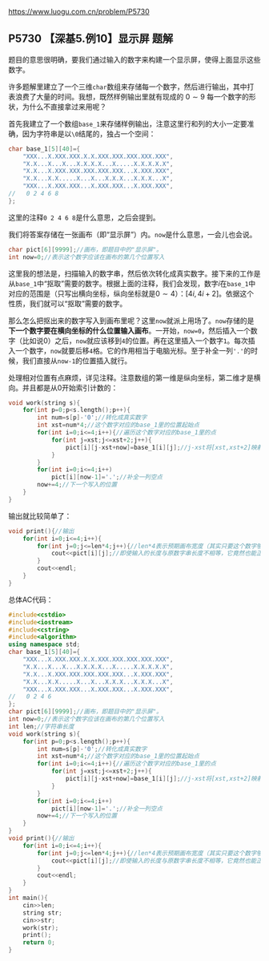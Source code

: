  https://www.luogu.com.cn/problem/P5730 

## P5730 【深基5.例10】显示屏 题解

题目的意思很明确，要我们通过输入的数字来构建一个显示屏，使得上面显示这些数字。

许多题解里建立了一个三维`char`数组来存储每一个数字，然后进行输出，其中打表浪费了大量的时间。我想，既然样例输出里就有现成的 $0 \sim 9$ 每一个数字的形状，为什么不直接拿过来用呢？

首先我建立了一个数组`base_1`来存储样例输出，注意这里行和列的大小一定要准确，因为字符串是以`\0`结尾的，独占一个空间：

```cpp
char base_1[5][40]={
	"XXX...X.XXX.XXX.X.X.XXX.XXX.XXX.XXX.XXX",
	"X.X...X...X...X.X.X.X...X.....X.X.X.X.X",
	"X.X...X.XXX.XXX.XXX.XXX.XXX...X.XXX.XXX",
	"X.X...X.X.....X...X...X.X.X...X.X.X...X",
	"XXX...X.XXX.XXX...X.XXX.XXX...X.XXX.XXX",
//   0 2 4 6 8 
};
```

这里的注释`0 2 4 6 8`是什么意思，之后会提到。

我们将答案存储在一张画布（即“显示屏”）内。`now`是什么意思，一会儿也会说。

```cpp
char pict[6][9999];//画布，即题目中的"显示屏"。 
int now=0;//表示这个数字应该在画布的第几个位置写入 
```

这里我的想法是，扫描输入的数字串，然后依次转化成真实数字。接下来的工作是从`base_1`中“抠取”需要的数字。根据上面的注释，我们会发现，数字$i$在`base_1`中对应的范围是（只写出横向坐标，纵向坐标就是$0 \sim 4$）：$[4i,4i+2]$。依据这个性质，我们就可以“抠取”需要的数字。

那么怎么把抠出来的数字写入到画布里呢？这里`now`就派上用场了。`now`存储的是**下一个数字要在横向坐标的什么位置输入画布**。一开始，`now=0`，然后插入一个数字（比如说$0$）之后，`now`就应该移到`4`的位置。再在这里插入一个数字`1`。每次插入一个数字，`now`就要后移`4`格。它的作用相当于电脑光标。至于补全一列`'.'`的时候，我们直接从`now-1`的位置插入就行。

处理相对位置有点麻烦，详见注释。注意数组的第一维是纵向坐标，第二维才是横向。并且都是从$0$开始索引计数的：

```cpp
void work(string s){
	for(int p=0;p<s.length();p++){
		int num=s[p]-'0';//转化成真实数字 
		int xst=num*4;//这个数字对应的base_1里的位置起始点 
		for(int i=0;i<=4;i++){//遍历这个数字对应的base_1里的点 
			for(int j=xst;j<=xst+2;j++){
				pict[i][j-xst+now]=base_1[i][j];//j-xst将[xst,xst+2]映射为[0,2],再加上now表示从now位置写入画布 
			}
		}
		for(int i=0;i<=4;i++)
			pict[i][now-1]='.';//补全一列空点 
		now+=4;//下一个写入的位置 
	}
}
```

输出就比较简单了：

```cpp
void print(){//输出 
	for(int i=0;i<=4;i++){
		for(int j=0;j<=len*4;j++){//len*4表示预期画布宽度（其实只要这个数字够大就行，C++貌似会自动换行） 
			cout<<pict[i][j];//即使输入的长度与原数字串长度不相等，它竟然也能正常工作！ 
		}
		cout<<endl;
	}
}
```

总体AC代码：

```cpp
#include<cstdio>
#include<iostream>
#include<cstring>
#include<algorithm>
using namespace std;
char base_1[5][40]={
	"XXX...X.XXX.XXX.X.X.XXX.XXX.XXX.XXX.XXX",
	"X.X...X...X...X.X.X.X...X.....X.X.X.X.X",
	"X.X...X.XXX.XXX.XXX.XXX.XXX...X.XXX.XXX",
	"X.X...X.X.....X...X...X.X.X...X.X.X...X",
	"XXX...X.XXX.XXX...X.XXX.XXX...X.XXX.XXX",
//   0 2 4 6
};
char pict[6][9999];//画布，即题目中的"显示屏"。 
int now=0;//表示这个数字应该在画布的第几个位置写入 
int len;//字符串长度
void work(string s){
	for(int p=0;p<s.length();p++){
		int num=s[p]-'0';//转化成真实数字 
		int xst=num*4;//这个数字对应的base_1里的位置起始点 
		for(int i=0;i<=4;i++){//遍历这个数字对应的base_1里的点 
			for(int j=xst;j<=xst+2;j++){
				pict[i][j-xst+now]=base_1[i][j];//j-xst将[xst,xst+2]映射为[0,2],再加上now表示从now位置写入画布 
			}
		}
		for(int i=0;i<=4;i++)
			pict[i][now-1]='.';//补全一列空点 
		now+=4;//下一个写入的位置 
	}
}
void print(){//输出 
	for(int i=0;i<=4;i++){
		for(int j=0;j<=len*4;j++){//len*4表示预期画布宽度（其实只要这个数字够大就行，C++貌似会自动换行） 
			cout<<pict[i][j];//即使输入的长度与原数字串长度不相等，它竟然也能正常工作！ 
		}
		cout<<endl;
	}
}
int main(){
	cin>>len;
	string str;
	cin>>str;
	work(str);
	print();
	return 0;
}
```

